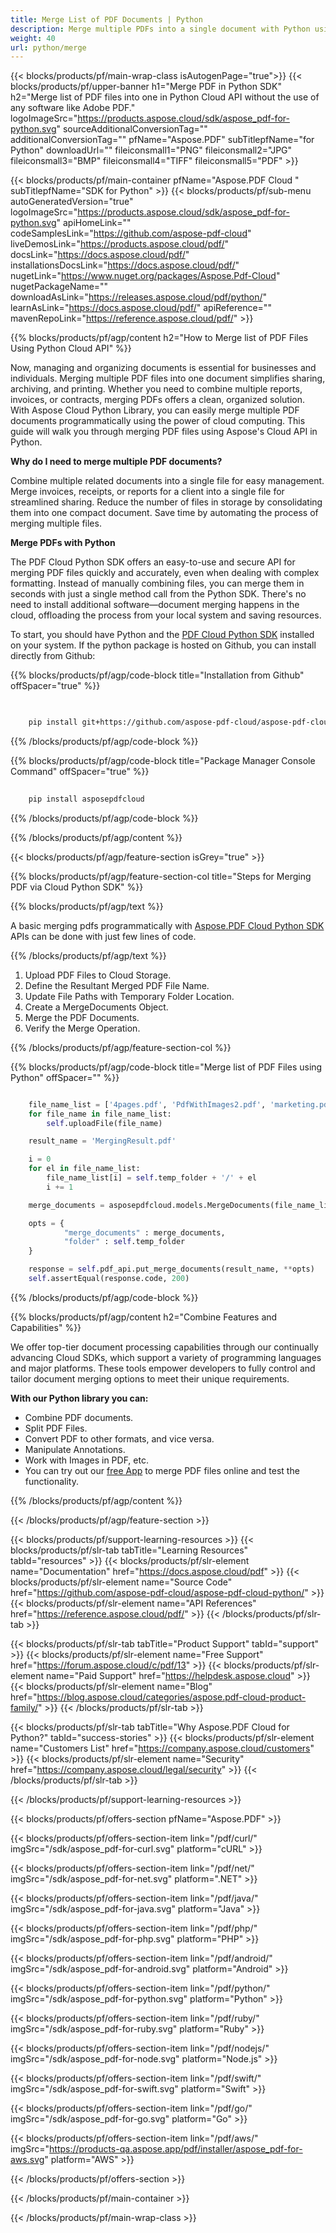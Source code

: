 ```yaml
---
title: Merge List of PDF Documents | Python 
description: Merge multiple PDFs into a single document with Python using Aspose.PDF Cloud SDK.
weight: 40
url: python/merge
---
```


{{< blocks/products/pf/main-wrap-class isAutogenPage="true">}}
{{< blocks/products/pf/upper-banner h1="Merge PDF in Python SDK" h2="Merge list of PDF files into one in Python Cloud API without the use of any software like Adobe PDF." logoImageSrc="https://products.aspose.cloud/sdk/aspose_pdf-for-python.svg" sourceAdditionalConversionTag="" additionalConversionTag="" pfName="Aspose.PDF" subTitlepfName="for Python" downloadUrl="" fileiconsmall1="PNG" fileiconsmall2="JPG" fileiconsmall3="BMP" fileiconsmall4="TIFF" fileiconsmall5="PDF" >}}

{{< blocks/products/pf/main-container pfName="Aspose.PDF Cloud " subTitlepfName="SDK for Python" >}}
{{< blocks/products/pf/sub-menu autoGeneratedVersion="true" logoImageSrc="https://products.aspose.cloud/sdk/aspose_pdf-for-python.svg" apiHomeLink="" codeSamplesLink="https://github.com/aspose-pdf-cloud" liveDemosLink="https://products.aspose.cloud/pdf/" docsLink="https://docs.aspose.cloud/pdf/" installationsDocsLink="https://docs.aspose.cloud/pdf/" nugetLink="https://www.nuget.org/packages/Aspose.Pdf-Cloud" nugetPackageName="" downloadAsLink="https://releases.aspose.cloud/pdf/python/" learnAsLink="https://docs.aspose.cloud/pdf/" apiReference="" mavenRepoLink="https://reference.aspose.cloud/pdf/" >}}

{{% blocks/products/pf/agp/content h2="How to Merge list of PDF Files Using Python Cloud API" %}}

Now, managing and organizing documents is essential for businesses and individuals. Merging multiple PDF files into one document simplifies sharing, archiving, and printing. Whether you need to combine multiple reports, invoices, or contracts, merging PDFs offers a clean, organized solution. With Aspose Cloud Python Library, you can easily merge multiple PDF documents programmatically using the power of cloud computing. This guide will walk you through merging PDF files using Aspose's Cloud API in Python.

**Why do I need to merge multiple PDF documents?**

Combine multiple related documents into a single file for easy management. Merge invoices, receipts, or reports for a client into a single file for streamlined sharing. Reduce the number of files in storage by consolidating them into one compact document. Save time by automating the process of merging multiple files.

**Merge PDFs with Python**

The PDF Cloud Python SDK offers an easy-to-use and secure API for merging PDF files quickly and accurately, even when dealing with complex formatting. Instead of manually combining files, you can merge them in seconds with just a single method call from the Python SDK. There's no need to install additional software—document merging happens in the cloud, offloading the process from your local system and saving resources.

To start, you should have Python and the [PDF Cloud Python SDK](https://pypi.org/project/asposepdfcloud/) installed on your system.
If the python package is hosted on Github, you can install directly from Github: 

{{% blocks/products/pf/agp/code-block title="Installation from Github" offSpacer="true" %}}

```bash

     
    pip install git+https://github.com/aspose-pdf-cloud/aspose-pdf-cloud-python.git


```

{{% /blocks/products/pf/agp/code-block %}}

{{% blocks/products/pf/agp/code-block title="Package Manager Console Command" offSpacer="true" %}}

```bash
     
    pip install asposepdfcloud

```

{{% /blocks/products/pf/agp/code-block %}}

{{% /blocks/products/pf/agp/content %}}

{{< blocks/products/pf/agp/feature-section isGrey="true" >}}

{{% blocks/products/pf/agp/feature-section-col title="Steps for Merging PDF via Cloud Python SDK" %}}

{{% blocks/products/pf/agp/text %}}

 A basic merging pdfs programmatically with
 [Aspose.PDF Cloud Python SDK](https://products.aspose.cloud/pdf/python/)
 APIs can be done with just few lines of code.

{{% /blocks/products/pf/agp/text %}}

1. Upload PDF Files to Cloud Storage.
1. Define the Resultant Merged PDF File Name.
1. Update File Paths with Temporary Folder Location.
1. Create a MergeDocuments Object.
1. Merge the PDF Documents.
1. Verify the Merge Operation.

{{% /blocks/products/pf/agp/feature-section-col %}}

{{% blocks/products/pf/agp/code-block title="Merge list of PDF Files using Python" offSpacer="" %}}

```python

	file_name_list = ['4pages.pdf', 'PdfWithImages2.pdf', 'marketing.pdf']
	for file_name in file_name_list:
		self.uploadFile(file_name)

	result_name = 'MergingResult.pdf'

	i = 0
	for el in file_name_list:
		file_name_list[i] = self.temp_folder + '/' + el
		i += 1

	merge_documents = asposepdfcloud.models.MergeDocuments(file_name_list)

	opts = {
			"merge_documents" : merge_documents,
			"folder" : self.temp_folder
	}

	response = self.pdf_api.put_merge_documents(result_name, **opts)
	self.assertEqual(response.code, 200)
```

{{% /blocks/products/pf/agp/code-block %}}

{{% blocks/products/pf/agp/content h2="Combine Features and Capabilities" %}}

We offer top-tier document processing capabilities through our continually advancing Cloud SDKs, which support a variety of programming languages and major platforms. These tools empower developers to fully control and tailor document merging options to meet their unique requirements.

**With our Python library you can:**

+ Combine PDF documents.
+ Split PDF Files.
+ Convert PDF to other formats, and vice versa.
+ Manipulate Annotations.
+ Work with Images in PDF, etc.
+ You can try out our [free App](https://products.aspose.app/pdf/merger) to merge PDF files online and test the functionality.

{{% /blocks/products/pf/agp/content %}}

{{< /blocks/products/pf/agp/feature-section >}}

{{< blocks/products/pf/support-learning-resources >}}
{{< blocks/products/pf/slr-tab tabTitle="Learning Resources" tabId="resources" >}}
{{< blocks/products/pf/slr-element name="Documentation" href="https://docs.aspose.cloud/pdf" >}}
{{< blocks/products/pf/slr-element name="Source Code" href="https://github.com/aspose-pdf-cloud/aspose-pdf-cloud-python/" >}}
{{< blocks/products/pf/slr-element name="API References" href="https://reference.aspose.cloud/pdf/" >}}
{{< /blocks/products/pf/slr-tab >}}

{{< blocks/products/pf/slr-tab tabTitle="Product Support" tabId="support" >}}
{{< blocks/products/pf/slr-element name="Free Support" href="https://forum.aspose.cloud/c/pdf/13" >}}
{{< blocks/products/pf/slr-element name="Paid Support" href="https://helpdesk.aspose.cloud" >}}
{{< blocks/products/pf/slr-element name="Blog" href="https://blog.aspose.cloud/categories/aspose.pdf-cloud-product-family/" >}}
{{< /blocks/products/pf/slr-tab >}}

{{< blocks/products/pf/slr-tab tabTitle="Why Aspose.PDF Cloud for Python?" tabId="success-stories" >}}
{{< blocks/products/pf/slr-element name="Customers List" href="https://company.aspose.cloud/customers" >}}
{{< blocks/products/pf/slr-element name="Security" href="https://company.aspose.cloud/legal/security" >}}
{{< /blocks/products/pf/slr-tab >}}

{{< /blocks/products/pf/support-learning-resources >}}

{{< blocks/products/pf/offers-section pfName="Aspose.PDF" >}}

{{< blocks/products/pf/offers-section-item link="/pdf/curl/" imgSrc="/sdk/aspose_pdf-for-curl.svg" platform="cURL" >}}

{{< blocks/products/pf/offers-section-item link="/pdf/net/" imgSrc="/sdk/aspose_pdf-for-net.svg" platform=".NET" >}}

{{< blocks/products/pf/offers-section-item link="/pdf/java/" imgSrc="/sdk/aspose_pdf-for-java.svg" platform="Java" >}}

{{< blocks/products/pf/offers-section-item link="/pdf/php/" imgSrc="/sdk/aspose_pdf-for-php.svg" platform="PHP" >}}

{{< blocks/products/pf/offers-section-item link="/pdf/android/" imgSrc="/sdk/aspose_pdf-for-android.svg" platform="Android" >}}

{{< blocks/products/pf/offers-section-item link="/pdf/python/" imgSrc="/sdk/aspose_pdf-for-python.svg" platform="Python" >}}

{{< blocks/products/pf/offers-section-item link="/pdf/ruby/" imgSrc="/sdk/aspose_pdf-for-ruby.svg" platform="Ruby" >}}

{{< blocks/products/pf/offers-section-item link="/pdf/nodejs/" imgSrc="/sdk/aspose_pdf-for-node.svg" platform="Node.js" >}}

{{< blocks/products/pf/offers-section-item link="/pdf/swift/" imgSrc="/sdk/aspose_pdf-for-swift.svg" platform="Swift" >}}

{{< blocks/products/pf/offers-section-item link="/pdf/go/" imgSrc="/sdk/aspose_pdf-for-go.svg" platform="Go" >}}

{{< blocks/products/pf/offers-section-item link="/pdf/aws/" imgSrc="https://products-qa.aspose.app/pdf/installer/aspose_pdf-for-aws.svg" platform="AWS" >}}

{{< /blocks/products/pf/offers-section >}}

<!-- aboutfile Ends -->

{{< /blocks/products/pf/main-container >}}

{{< /blocks/products/pf/main-wrap-class >}}
